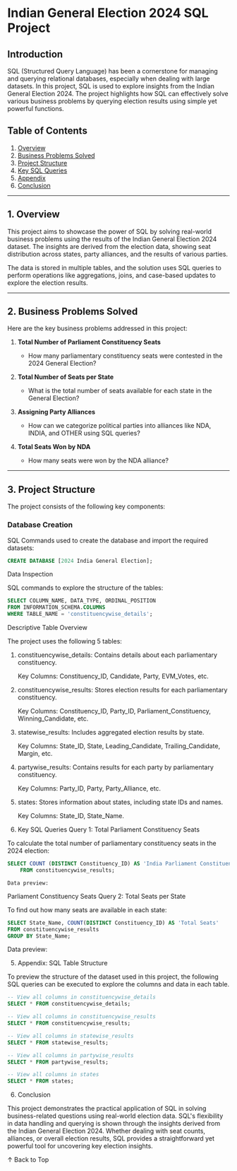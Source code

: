 # Indian General Election 2024 SQL Project

## Introduction
SQL (Structured Query Language) has been a cornerstone for managing and querying relational databases, especially when dealing with large datasets. In this project, SQL is used to explore insights from the Indian General Election 2024. The project highlights how SQL can effectively solve various business problems by querying election results using simple yet powerful functions.

## Table of Contents
1. [Overview](#1-overview)
2. [Business Problems Solved](#2-business-problems-solved)
3. [Project Structure](#3-project-structure)
4. [Key SQL Queries](#4-key-sql-queries)
5. [Appendix](#5-appendix-sql-table-structure)
6. [Conclusion](#6-conclusion)

---

## 1. Overview
This project aims to showcase the power of SQL by solving real-world business problems using the results of the Indian General Election 2024 dataset. The insights are derived from the election data, showing seat distribution across states, party alliances, and the results of various parties.

The data is stored in multiple tables, and the solution uses SQL queries to perform operations like aggregations, joins, and case-based updates to explore the election results.

---

## 2. Business Problems Solved
Here are the key business problems addressed in this project:

1. **Total Number of Parliament Constituency Seats**
   - How many parliamentary constituency seats were contested in the 2024 General Election?

2. **Total Number of Seats per State**
   - What is the total number of seats available for each state in the General Election?

3. **Assigning Party Alliances**
   - How can we categorize political parties into alliances like NDA, INDIA, and OTHER using SQL queries?

4. **Total Seats Won by NDA**
   - How many seats were won by the NDA alliance?

---

## 3. Project Structure

The project consists of the following key components:

### Database Creation
SQL Commands used to create the database and import the required datasets:

```sql
CREATE DATABASE [2024 India General Election];
```
Data Inspection

SQL commands to explore the structure of the tables:

```sql
SELECT COLUMN_NAME, DATA_TYPE, ORDINAL_POSITION
FROM INFORMATION_SCHEMA.COLUMNS
WHERE TABLE_NAME = 'constituencywise_details';
```

Descriptive Table Overview

The project uses the following 5 tables:

1. constituencywise_details: Contains details about each parliamentary constituency.

    Key Columns: Constituency_ID, Candidate, Party, EVM_Votes, etc.

2. constituencywise_results: Stores election results for each parliamentary constituency.

    Key Columns: Constituency_ID, Party_ID, Parliament_Constituency, Winning_Candidate, etc.

3. statewise_results: Includes aggregated election results by state.

    Key Columns: State_ID, State, Leading_Candidate, Trailing_Candidate, Margin, etc.

4. partywise_results: Contains results for each party by parliamentary constituency.

    Key Columns: Party_ID, Party, Party_Alliance, etc.

5. states: Stores information about states, including state IDs and names.

    Key Columns: State_ID, State_Name.

4. Key SQL Queries
Query 1: Total Parliament Constituency Seats

To calculate the total number of parliamentary constituency seats in the 2024 election:

```sql
SELECT COUNT (DISTINCT Constituency_ID) AS 'India Parliament Constituency Seats'
	FROM constituencywise_results;
```

    Data preview:

Parliament Constituency Seats
Query 2: Total Seats per State

To find out how many seats are available in each state:

```sql
SELECT State_Name, COUNT(DISTINCT Constituency_ID) AS 'Total Seats'
FROM constituencywise_results
GROUP BY State_Name;
```

Data preview: 



5. Appendix: SQL Table Structure

To preview the structure of the dataset used in this project, the following SQL queries can be executed to explore the columns and data in each table.

```sql
-- View all columns in constituencywise_details
SELECT * FROM constituencywise_details;

-- View all columns in constituencywise_results
SELECT * FROM constituencywise_results;

-- View all columns in statewise_results
SELECT * FROM statewise_results;

-- View all columns in partywise_results
SELECT * FROM partywise_results;

-- View all columns in states
SELECT * FROM states;
```

6. Conclusion

This project demonstrates the practical application of SQL in solving business-related questions using real-world election data. SQL's flexibility in data handling and querying is shown through the insights derived from the Indian General Election 2024. Whether dealing with seat counts, alliances, or overall election results, SQL provides a straightforward yet powerful tool for uncovering key election insights.

↑ Back to Top
